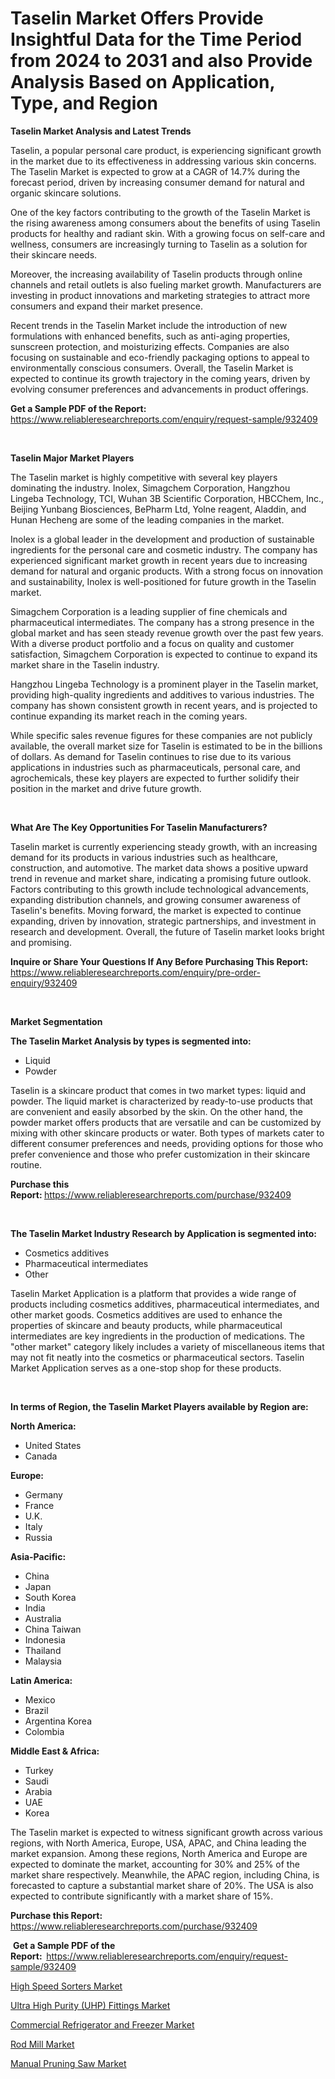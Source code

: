 <p><h1>Taselin Market Offers Provide Insightful Data for the Time Period from 2024 to 2031 and also Provide Analysis Based on Application, Type, and Region</h1></p><p><strong>Taselin Market Analysis and Latest Trends</strong></p>
<p><p>Taselin, a popular personal care product, is experiencing significant growth in the market due to its effectiveness in addressing various skin concerns. The Taselin Market is expected to grow at a CAGR of 14.7% during the forecast period, driven by increasing consumer demand for natural and organic skincare solutions. </p><p>One of the key factors contributing to the growth of the Taselin Market is the rising awareness among consumers about the benefits of using Taselin products for healthy and radiant skin. With a growing focus on self-care and wellness, consumers are increasingly turning to Taselin as a solution for their skincare needs.</p><p>Moreover, the increasing availability of Taselin products through online channels and retail outlets is also fueling market growth. Manufacturers are investing in product innovations and marketing strategies to attract more consumers and expand their market presence.</p><p>Recent trends in the Taselin Market include the introduction of new formulations with enhanced benefits, such as anti-aging properties, sunscreen protection, and moisturizing effects. Companies are also focusing on sustainable and eco-friendly packaging options to appeal to environmentally conscious consumers. Overall, the Taselin Market is expected to continue its growth trajectory in the coming years, driven by evolving consumer preferences and advancements in product offerings.</p></p>
<p><strong>Get a Sample PDF of the Report:&nbsp;</strong> <a href="https://www.reliableresearchreports.com/enquiry/request-sample/932409">https://www.reliableresearchreports.com/enquiry/request-sample/932409</a></p>
<p>&nbsp;</p>
<p><strong>Taselin Major Market Players</strong></p>
<p><p>The Taselin market is highly competitive with several key players dominating the industry. Inolex, Simagchem Corporation, Hangzhou Lingeba Technology, TCI, Wuhan 3B Scientific Corporation, HBCChem, Inc., Beijing Yunbang Biosciences, BePharm Ltd, Yolne reagent, Aladdin, and Hunan Hecheng are some of the leading companies in the market.</p><p>Inolex is a global leader in the development and production of sustainable ingredients for the personal care and cosmetic industry. The company has experienced significant market growth in recent years due to increasing demand for natural and organic products. With a strong focus on innovation and sustainability, Inolex is well-positioned for future growth in the Taselin market.</p><p>Simagchem Corporation is a leading supplier of fine chemicals and pharmaceutical intermediates. The company has a strong presence in the global market and has seen steady revenue growth over the past few years. With a diverse product portfolio and a focus on quality and customer satisfaction, Simagchem Corporation is expected to continue to expand its market share in the Taselin industry.</p><p>Hangzhou Lingeba Technology is a prominent player in the Taselin market, providing high-quality ingredients and additives to various industries. The company has shown consistent growth in recent years, and is projected to continue expanding its market reach in the coming years.</p><p>While specific sales revenue figures for these companies are not publicly available, the overall market size for Taselin is estimated to be in the billions of dollars. As demand for Taselin continues to rise due to its various applications in industries such as pharmaceuticals, personal care, and agrochemicals, these key players are expected to further solidify their position in the market and drive future growth.</p></p>
<p>&nbsp;</p>
<p><strong>What Are The Key Opportunities For Taselin Manufacturers?</strong></p>
<p><p>Taselin market is currently experiencing steady growth, with an increasing demand for its products in various industries such as healthcare, construction, and automotive. The market data shows a positive upward trend in revenue and market share, indicating a promising future outlook. Factors contributing to this growth include technological advancements, expanding distribution channels, and growing consumer awareness of Taselin's benefits. Moving forward, the market is expected to continue expanding, driven by innovation, strategic partnerships, and investment in research and development. Overall, the future of Taselin market looks bright and promising.</p></p>
<p><strong>Inquire or Share Your Questions If Any Before Purchasing This Report:</strong> <a href="https://www.reliableresearchreports.com/enquiry/pre-order-enquiry/932409">https://www.reliableresearchreports.com/enquiry/pre-order-enquiry/932409</a></p>
<p>&nbsp;</p>
<p><strong>Market Segmentation</strong></p>
<p><strong>The Taselin Market Analysis by types is segmented into:</strong></p>
<p><ul><li>Liquid</li><li>Powder</li></ul></p>
<p><p>Taselin is a skincare product that comes in two market types: liquid and powder. The liquid market is characterized by ready-to-use products that are convenient and easily absorbed by the skin. On the other hand, the powder market offers products that are versatile and can be customized by mixing with other skincare products or water. Both types of markets cater to different consumer preferences and needs, providing options for those who prefer convenience and those who prefer customization in their skincare routine.</p></p>
<p><strong>Purchase this Report:&nbsp;</strong><a href="https://www.reliableresearchreports.com/purchase/932409">https://www.reliableresearchreports.com/purchase/932409</a></p>
<p>&nbsp;</p>
<p><strong>The Taselin Market Industry Research by Application is segmented into:</strong></p>
<p><ul><li>Cosmetics additives</li><li>Pharmaceutical intermediates</li><li>Other</li></ul></p>
<p><p>Taselin Market Application is a platform that provides a wide range of products including cosmetics additives, pharmaceutical intermediates, and other market goods. Cosmetics additives are used to enhance the properties of skincare and beauty products, while pharmaceutical intermediates are key ingredients in the production of medications. The "other market" category likely includes a variety of miscellaneous items that may not fit neatly into the cosmetics or pharmaceutical sectors. Taselin Market Application serves as a one-stop shop for these products.</p></p>
<p>&nbsp;</p>
<p><strong>In terms of Region, the Taselin Market Players available by Region are:</strong></p>
<p>
    <p> <strong> North America: </strong>
        <ul>
            <li>United States</li>
            <li>Canada</li>
        </ul>
        </p> 
    <p> <strong> Europe: </strong>
        <ul>
            <li>Germany</li>
            <li>France</li>
            <li>U.K.</li>
            <li>Italy</li>
            <li>Russia</li>
        </ul>
        </p> 
    <p> <strong> Asia-Pacific: </strong>
        <ul>
            <li>China</li>
            <li>Japan</li>
            <li>South Korea</li>
            <li>India</li>
            <li>Australia</li>
            <li>China Taiwan</li>
            <li>Indonesia</li>
            <li>Thailand</li>
            <li>Malaysia</li>
        </ul>
        </p> 
    <p> <strong> Latin America: </strong>
        <ul>
            <li>Mexico</li>
            <li>Brazil</li>
            <li>Argentina Korea</li>
            <li>Colombia</li>
        </ul>
        </p> 
    <p> <strong> Middle East & Africa: </strong>
        <ul>
            <li>Turkey</li>
            <li>Saudi</li>
            <li>Arabia</li>
            <li>UAE</li>
            <li>Korea</li>
        </ul>
    </p>
    </p>
<p><p>The Taselin market is expected to witness significant growth across various regions, with North America, Europe, USA, APAC, and China leading the market expansion. Among these regions, North America and Europe are expected to dominate the market, accounting for 30% and 25% of the market share respectively. Meanwhile, the APAC region, including China, is forecasted to capture a substantial market share of 20%. The USA is also expected to contribute significantly with a market share of 15%.</p></p>
<p><strong>Purchase this Report: </strong><a href="https://www.reliableresearchreports.com/purchase/932409">https://www.reliableresearchreports.com/purchase/932409</a></p>
<p>&nbsp;<strong>Get a Sample PDF of the Report:&nbsp;&nbsp;</strong><a href="https://www.reliableresearchreports.com/enquiry/request-sample/932409">https://www.reliableresearchreports.com/enquiry/request-sample/932409</a></p>
<p><strong></strong></p>
<p><p><a href="https://medium.com/@henryprice766/high-speed-sorters-market-size-cagr-trends-2024-2030-09b525b8c556">High Speed Sorters Market</a></p><p><a href="https://medium.com/@henryprice766/ultra-high-purity-uhp-fittings-market-report-reveals-the-latest-trends-and-growth-opportunities-64bb2c8ef1c8">Ultra High Purity (UHP) Fittings Market</a></p><p><a href="https://medium.com/@henryprice766/commercial-refrigerator-and-freezer-market-trends-forecast-and-competitive-analysis-to-2031-cf56614855d0">Commercial Refrigerator and Freezer Market</a></p><p><a href="https://medium.com/@henryprice766/rod-mill-market-analysis-its-cagr-market-segmentation-and-global-industry-overview-e7bcd249496d">Rod Mill Market</a></p><p><a href="https://medium.com/@henryprice766/manual-pruning-saw-nbsp-market-focuses-on-market-share-size-and-projected-forecast-till-2031-7bca510564ae">Manual Pruning Saw Market</a></p></p>